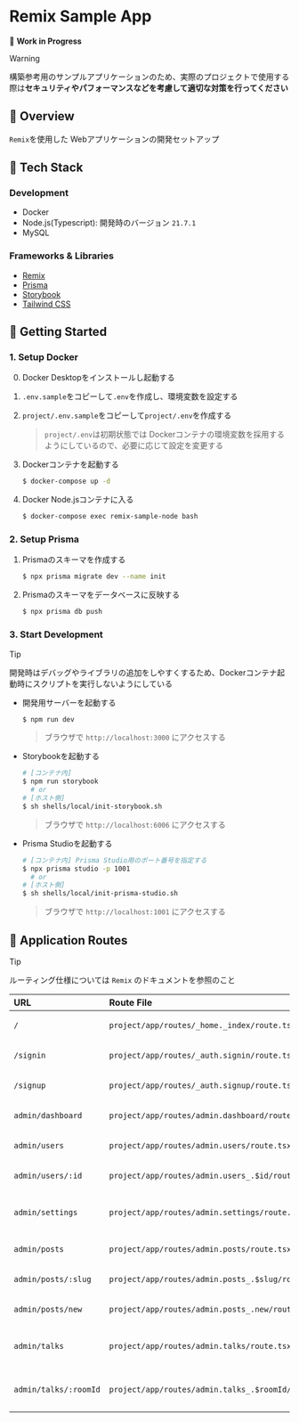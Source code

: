 # Remix Sample App

:construction: **Work in Progress**

> [!WARNING]
> 構築参考用のサンプルアプリケーションのため、実際のプロジェクトで使用する際は**セキュリティやパフォーマンスなどを考慮して適切な対策を行ってください**

## :pushpin: Overview
`Remix`を使用した Webアプリケーションの開発セットアップ

## :wrench: Tech Stack
### Development
- Docker
- Node.js(Typescript): 開発時のバージョン `21.7.1`
- MySQL

### Frameworks & Libraries
- [Remix](https://remix.run/)
- [Prisma](https://www.prisma.io/)
- [Storybook](https://storybook.js.org/)
- [Tailwind CSS](https://tailwindcss.com/)

## :rocket: Getting Started
### 1. Setup Docker
0. Docker Desktopをインストールし起動する
1. `.env.sample`をコピーして`.env`を作成し、環境変数を設定する
2. `project/.env.sample`をコピーして`project/.env`を作成する

   > `project/.env`は初期状態では Dockerコンテナの環境変数を採用するようにしているので、必要に応じて設定を変更する

3. Dockerコンテナを起動する
   ```bash
   $ docker-compose up -d
   ```

4. Docker Node.jsコンテナに入る
   ```bash
   $ docker-compose exec remix-sample-node bash
   ```

### 2. Setup Prisma
1. Prismaのスキーマを作成する
   ```bash
   $ npx prisma migrate dev --name init
   ```

2. Prismaのスキーマをデータベースに反映する
   ```bash
   $ npx prisma db push
   ```

### 3. Start Development
> [!TIP]
> 開発時はデバッグやライブラリの追加をしやすくするため、Dockerコンテナ起動時にスクリプトを実行しないようにしている

- 開発用サーバーを起動する
   ```bash
   $ npm run dev
   ```

   > ブラウザで `http://localhost:3000` にアクセスする

- Storybookを起動する
   ```bash
   # [コンテナ内]
   $ npm run storybook
     # or
   # [ホスト側]
   $ sh shells/local/init-storybook.sh
   ```

   > ブラウザで `http://localhost:6006` にアクセスする

- Prisma Studioを起動する
   ```bash
   # [コンテナ内] Prisma Studio用のポート番号を指定する
   $ npx prisma studio -p 1001
     # or
   # [ホスト側]
   $ sh shells/local/init-prisma-studio.sh
   ```

   > ブラウザで `http://localhost:1001` にアクセスする

## :memo: Application Routes

> [!TIP]
> ルーティング仕様については `Remix` のドキュメントを参照のこと

| URL | Route File | Description |
| :--- | :---------- | :----------- |
| `/` | `project/app/routes/_home._index/route.tsx` | トップページ |
| `/signin` | `project/app/routes/_auth.signin/route.tsx` | ログインページ |
| `/signup` | `project/app/routes/_auth.signup/route.tsx` | 新規登録ページ |
| `admin/dashboard` | `project/app/routes/admin.dashboard/route.tsx` | 管理者用ページトップ |
| `admin/users` | `project/app/routes/admin.users/route.tsx` | ユーザー一覧ページ |
| `admin/users/:id` | `project/app/routes/admin.users_.$id/route.tsx` | ユーザー詳細ページ |
| `admin/settings` | `project/app/routes/admin.settings/route.tsx` | アカウント情報設定ページ |
| `admin/posts` | `project/app/routes/admin.posts/route.tsx` | 投稿一覧ページ |
| `admin/posts/:slug` | `project/app/routes/admin.posts_.$slug/route.tsx` | 投稿詳細ページ |
| `admin/posts/new` | `project/app/routes/admin.posts_.new/route.tsx` | 新規投稿ページ |
| `admin/talks` | `project/app/routes/admin.talks/route.tsx` | トークルーム一覧ページ |
| `admin/talks/:roomId` | `project/app/routes/admin.talks_.$roomId/route.tsx` | トークルーム詳細ページ |
